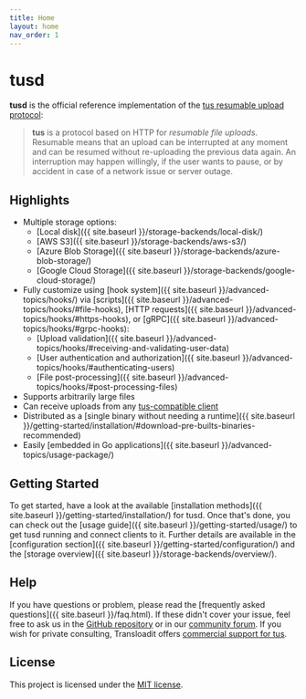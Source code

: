 ```yaml
---
title: Home
layout: home
nav_order: 1
---
```


# tusd

**tusd** is the official reference implementation of the [tus resumable upload
protocol](http://www.tus.io/protocols/resumable-upload.html):

> **tus** is a protocol based on HTTP for *resumable file uploads*. Resumable
> means that an upload can be interrupted at any moment and can be resumed without
> re-uploading the previous data again. An interruption may happen willingly, if
> the user wants to pause, or by accident in case of a network issue or server
> outage.

## Highlights

- Multiple storage options:
    - [Local disk]({{ site.baseurl }}/storage-backends/local-disk/)
    - [AWS S3]({{ site.baseurl }}/storage-backends/aws-s3/)
    - [Azure Blob Storage]({{ site.baseurl }}/storage-backends/azure-blob-storage/)
    - [Google Cloud Storage]({{ site.baseurl }}/storage-backends/google-cloud-storage/)
- Fully customize using [hook system]({{ site.baseurl }}/advanced-topics/hooks/) via [scripts]({{ site.baseurl }}/advanced-topics/hooks/#file-hooks), [HTTP requests]({{ site.baseurl }}/advanced-topics/hooks/#https-hooks), or [gRPC]({{ site.baseurl }}/advanced-topics/hooks/#grpc-hooks):
    - [Upload validation]({{ site.baseurl }}/advanced-topics/hooks/#receiving-and-validating-user-data)
    - [User authentication and authorization]({{ site.baseurl }}/advanced-topics/hooks/#authenticating-users)
    - [File post-processing]({{ site.baseurl }}/advanced-topics/hooks/#post-processing-files)
- Supports arbitrarily large files
- Can receive uploads from any [tus-compatible client](https://tus.io/implementations)
- Distributed as a [single binary without needing a runtime]({{ site.baseurl }}/getting-started/installation/#download-pre-builts-binaries-recommended)
- Easily [embedded in Go applications]({{ site.baseurl }}/advanced-topics/usage-package/)

## Getting Started

To get started, have a look at the available [installation methods]({{ site.baseurl }}/getting-started/installation/) for tusd. Once that's done, you can check out the [usage guide]({{ site.baseurl }}/getting-started/usage/) to get tusd running and connect clients to it. Further details are available in the [configuration section]({{ site.baseurl }}/getting-started/configuration/) and the [storage overview]({{ site.baseurl }}/storage-backends/overview/).

## Help

If you have questions or problem, please read the [frequently asked questions]({{ site.baseurl }}/faq.html). If these didn't cover your issue, feel free to ask us in the [GitHub repository](https://github.com/tus/tusd) or in our [community forum](https://community.transloadit.com/c/tus/6). If you wish for private consulting, Transloadit offers [commercial support for tus](https://transloadit.com/open-source/support/).

## License

This project is licensed under the [MIT license](https://github.com/tus/tusd/blob/main/LICENSE.txt).
